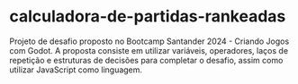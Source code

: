 # calculadora-de-partidas-rankeadas
Projeto de desafio proposto no Bootcamp Santander 2024 - Criando Jogos com Godot. A proposta consiste em utilizar variáveis, operadores, laços de repetição e estruturas de decisões para completar o desafio, assim como utilizar JavaScript como linguagem.
